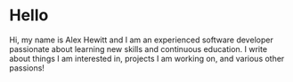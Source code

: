 # Hello

Hi, my name is Alex Hewitt and I am an experienced software developer passionate about learning new skills and continuous education. I write about things I am interested in, projects I am working on, and various other passions!

